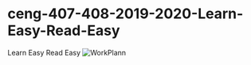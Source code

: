 # ceng-407-408-2019-2020-Learn-Easy-Read-Easy
Learn Easy Read Easy
![WorkPlann](https://user-images.githubusercontent.com/40590296/67122763-39c5ef00-f1f7-11e9-8e5c-fc055ef5a4da.png)

